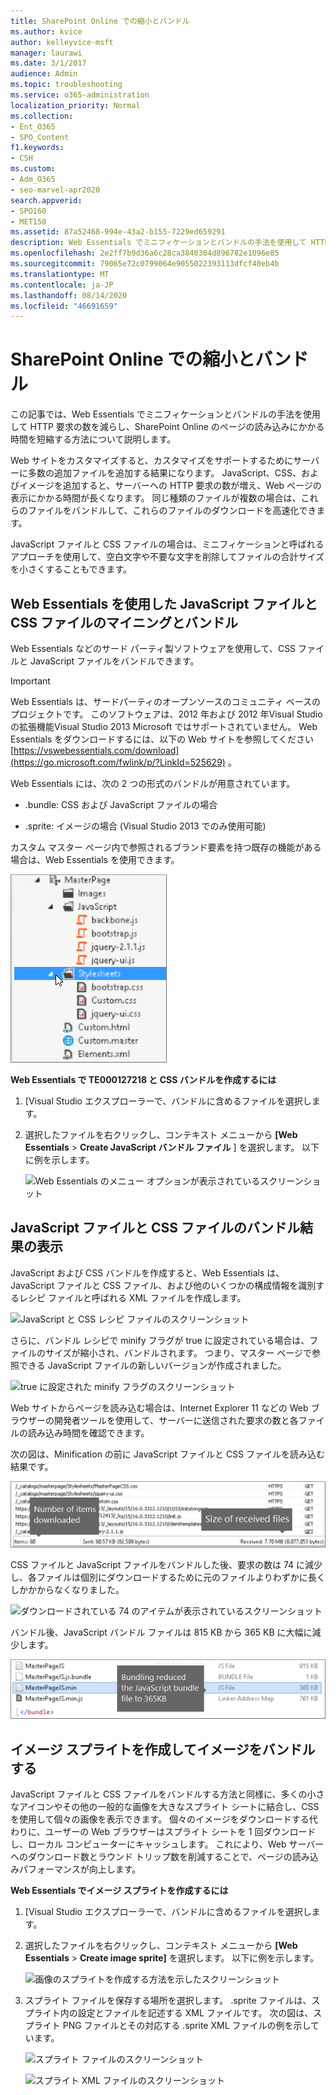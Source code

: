```yaml
---
title: SharePoint Online での縮小とバンドル
ms.author: kvice
author: kelleyvice-msft
manager: laurawi
ms.date: 3/1/2017
audience: Admin
ms.topic: troubleshooting
ms.service: o365-administration
localization_priority: Normal
ms.collection:
- Ent_O365
- SPO_Content
f1.keywords:
- CSH
ms.custom:
- Adm_O365
- seo-marvel-apr2020
search.appverid:
- SPO160
- MET150
ms.assetid: 87a52468-994e-43a2-b155-7229ed659291
description: Web Essentials でミニフィケーションとバンドルの手法を使用して HTTP 要求を削減する方法と、Web オンラインでページを読み込むのにかかる時間SharePointします。
ms.openlocfilehash: 2e2ff7b9d36a6c28ca3840304d896782e1096e85
ms.sourcegitcommit: 79065e72c0799064e9055022393113dfcf40eb4b
ms.translationtype: MT
ms.contentlocale: ja-JP
ms.lasthandoff: 08/14/2020
ms.locfileid: "46691659"
---
```

# <a name="minification-and-bundling-in-sharepoint-online"></a>SharePoint Online での縮小とバンドル

この記事では、Web Essentials でミニフィケーションとバンドルの手法を使用して HTTP 要求の数を減らし、SharePoint Online のページの読み込みにかかる時間を短縮する方法について説明します。
  
Web サイトをカスタマイズすると、カスタマイズをサポートするためにサーバーに多数の追加ファイルを追加する結果になります。 JavaScript、CSS、およびイメージを追加すると、サーバーへの HTTP 要求の数が増え、Web ページの表示にかかる時間が長くなります。 同じ種類のファイルが複数の場合は、これらのファイルをバンドルして、これらのファイルのダウンロードを高速化できます。
  
JavaScript ファイルと CSS ファイルの場合は、ミニフィケーションと呼ばれるアプローチを使用して、空白文字や不要な文字を削除してファイルの合計サイズを小さくすることもできます。
  
## <a name="minification-and-bundling-javascript-and-css-files-with-web-essentials"></a>Web Essentials を使用した JavaScript ファイルと CSS ファイルのマイニングとバンドル

Web Essentials などのサード パーティ製ソフトウェアを使用して、CSS ファイルと JavaScript ファイルをバンドルできます。
  
> [!IMPORTANT]
> Web Essentials は、サードパーティのオープンソースのコミュニティ ベースのプロジェクトです。 このソフトウェアは、2012 年および 2012 年Visual Studioの拡張機能Visual Studio 2013 Microsoft ではサポートされていません。 Web Essentials をダウンロードするには、以下の Web サイトを参照してください [https://vswebessentials.com/download](https://go.microsoft.com/fwlink/p/?LinkId=525629) 。 
  
Web Essentials には、次の 2 つの形式のバンドルが用意されています。
  
- .bundle: CSS および JavaScript ファイルの場合
    
- .sprite: イメージの場合 (Visual Studio 2013 でのみ使用可能)
    
カスタム マスター ページ内で参照されるブランド要素を持つ既存の機能がある場合は、Web Essentials を使用できます。
  
![ユーザー設定のマスター ページ内のブランド要素のスクリーンショット](../media/3a6eba36-973d-482b-8556-a9394b8ba19f.png)
  
 **Web Essentials で TE000127218 と CSS バンドルを作成するには**
  
1. [Visual Studio エクスプローラーで、バンドルに含めるファイルを選択します。
    
2. 選択したファイルを右クリックし、コンテキスト メニューから **[Web Essentials** \> **Create JavaScript バンドル ファイル** ] を選択します。 以下に例を示します。 
    
    ![Web Essentials のメニュー オプションが表示されているスクリーンショット](../media/41aac84c-4538-4f78-b454-46e651f868a3.png)
  
## <a name="viewing-the-results-of-bundling-javascript-and-css-files"></a>JavaScript ファイルと CSS ファイルのバンドル結果の表示

JavaScript および CSS バンドルを作成すると、Web Essentials は、JavaScript ファイルと CSS ファイル、および他のいくつかの構成情報を識別するレシピ ファイルと呼ばれる XML ファイルを作成します。 
  
![JavaScript と CSS レシピ ファイルのスクリーンショット](../media/7ba891f8-52d8-467b-a0f6-b062dd1137a4.png)
  
さらに、バンドル レシピで minify フラグが true に設定されている場合は、ファイルのサイズが縮小され、バンドルされます。 つまり、マスター ページで参照できる JavaScript ファイルの新しいバージョンが作成されました。
  
![true に設定された minify フラグのスクリーンショット](../media/50523af2-6412-4117-ac3d-5bd26f6d562e.png)
  
Web サイトからページを読み込む場合は、Internet Explorer 11 などの Web ブラウザーの開発者ツールを使用して、サーバーに送信された要求の数と各ファイルの読み込み時間を確認できます。
  
次の図は、Minification の前に JavaScript ファイルと CSS ファイルを読み込む結果です。
  
![ダウンロードされている 80 のアイテムが表示されているスクリーンショット](../media/e2df3912-1923-46e6-8cf2-3015a31554e1.png)
  
CSS ファイルと JavaScript ファイルをバンドルした後、要求の数は 74 に減少し、各ファイルは個別にダウンロードするために元のファイルよりわずかに長くしかかからなくなりました。
  
![ダウンロードされている 74 のアイテムが表示されているスクリーンショット](../media/686c4387-70e8-4a74-9d45-059f33a91184.png)
  
バンドル後、JavaScript バンドル ファイルは 815 KB から 365 KB に大幅に減少します。
  
![削減されたダウンロード サイズを示すスクリーンショット](../media/5e7dbd98-faff-4f68-b320-108fb252e395.png)
  
## <a name="bundling-images-by-creating-an-image-sprite"></a>イメージ スプライトを作成してイメージをバンドルする

JavaScript ファイルと CSS ファイルをバンドルする方法と同様に、多くの小さなアイコンやその他の一般的な画像を大きなスプライト シートに結合し、CSS を使用して個々の画像を表示できます。 個々のイメージをダウンロードする代わりに、ユーザーの Web ブラウザーはスプライト シートを 1 回ダウンロードし、ローカル コンピューターにキャッシュします。 これにより、Web サーバーへのダウンロード数とラウンド トリップ数を削減することで、ページの読み込みパフォーマンスが向上します。
  
 **Web Essentials でイメージ スプライトを作成するには**
  
1. [Visual Studio エクスプローラーで、バンドルに含めるファイルを選択します。
    
2. 選択したファイルを右クリックし、コンテキスト メニューから **[Web Essentials** \> **Create image sprite]** を選択します。 以下に例を示します。 
    
    ![画像のスプライトを作成する方法を示したスクリーンショット](../media/de0fe741-4ef7-4e3b-bafa-ef9f4822dac6.png)
  
3. スプライト ファイルを保存する場所を選択します。 .sprite ファイルは、スプライト内の設定とファイルを記述する XML ファイルです。 次の図は、スプライト PNG ファイルとその対応する .sprite XML ファイルの例を示しています。
    
    ![スプライト ファイルのスクリーンショット](../media/0876bb2a-d1b9-4169-8e95-9c290d628d90.png)
  
    ![スプライト XML ファイルのスクリーンショット](../media/d1f94776-280d-4d56-abb5-384f145d9989.png)
  

